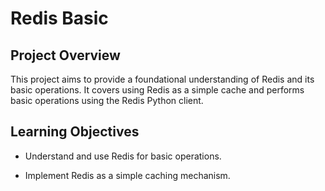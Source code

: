 # Redis Basic

## Project Overview

This project aims to provide a foundational understanding of Redis and its basic operations. It covers using Redis as a simple cache and performs basic operations using the Redis Python client.

## Learning Objectives

  - Understand and use Redis for basic operations.

  - Implement Redis as a simple caching mechanism.
